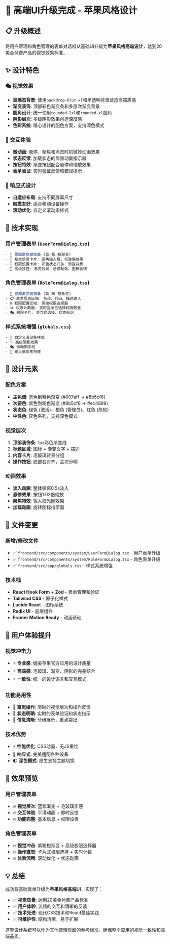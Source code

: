 # 🎨 高端UI升级完成 - 苹果风格设计

## 📋 升级概述
将用户管理和角色管理的表单对话框从基础UI升级为**苹果风格高端设计**，达到20美金付费产品的视觉效果标准。

## ✨ 设计特色

### 🎭 视觉效果
- **玻璃态背景**: 使用`backdrop-blur-xl`和半透明背景营造高端质感
- **渐变装饰**: 顶部彩色渐变条和多层次渐变背景
- **圆角设计**: 统一使用`rounded-2xl`和`rounded-xl`圆角
- **阴影层次**: 多级阴影效果创造深度感
- **色彩系统**: 精心设计的配色方案，支持深色模式

### 🎯 交互体验
- **微动画**: 悬停、聚焦和点击时的微妙动画效果
- **状态反馈**: 加载状态的优雅动画指示器
- **按钮特效**: 渐变按钮配合悬停和缩放效果
- **表单验证**: 实时验证反馈和错误提示

### 📱 响应式设计
- **自适应布局**: 支持不同屏幕尺寸
- **触摸友好**: 适合移动设备操作
- **滚动优化**: 自定义滚动条样式

## 🔧 技术实现

### 用户管理表单 (`UserFormDialog.tsx`)
```typescript
- 🎨 顶部渐变装饰条 (蓝-紫-粉渐变)
- 📝 基本信息卡片: 圆角输入框，毛玻璃效果
- 🔐 权限设置卡片: 彩色状态开关，渐变背景
- 🎯 高级按钮: 渐变背景，悬停动效，图标装饰
```

### 角色管理表单 (`RoleFormDialog.tsx`)
```typescript
- 🎨 顶部渐变装饰条 (紫-粉-橙渐变)
- 📋 基本信息区域: 名称、代码、描述输入
- ⚙️ 权限配置区域: 高级权限选择器
- 📊 权限计数器: 实时显示已选择权限数量
- 🎭 权限卡片: 交互式选择，状态标识
```

### 样式系统增强 (`globals.css`)
```css
- 🎨 自定义滚动条样式
- ✨ 高级阴影效果
- 🎭 微动画系统
- 💫 输入框聚焦特效
```

## 🎨 设计元素

### 配色方案
- **主色调**: 蓝色到紫色渐变 (#007aff → #8b5cf6)
- **次要色**: 紫色到粉色渐变 (#8b5cf6 → #ec4899)
- **状态色**: 绿色 (激活)、橙色 (管理员)、红色 (危险)
- **中性色**: 灰色系列，支持深色模式

### 视觉层次
1. **顶部装饰条**: 1px彩色渐变线
2. **标题区域**: 图标 + 渐变文字 + 描述
3. **内容卡片**: 毛玻璃背景分组
4. **操作按钮**: 底部右对齐，主次分明

### 动画效果
- **淡入动画**: 整体弹窗0.5s淡入
- **悬停效果**: 按钮1.02倍缩放
- **聚焦特效**: 输入框光圈效果
- **加载动画**: 旋转图标指示器

## 📂 文件变更

### 新增/修改文件
- ✅ `frontend/src/components/system/UserFormDialog.tsx` - 用户表单升级
- ✅ `frontend/src/components/system/RoleFormDialog.tsx` - 角色表单升级  
- ✅ `frontend/src/app/globals.css` - 样式系统增强

### 技术栈
- **React Hook Form** + **Zod** - 表单管理和验证
- **Tailwind CSS** - 原子化样式
- **Lucide React** - 图标系统
- **Radix UI** - 底层组件
- **Framer Motion Ready** - 动画基础

## 🎯 用户体验提升

### 视觉冲击力
- ⭐ **专业感**: 媲美苹果官方应用的设计质量
- ⭐ **高端感**: 毛玻璃、渐变、阴影的完美结合
- ⭐ **一致性**: 统一的设计语言和交互模式

### 功能易用性
- 🎯 **直觉操作**: 清晰的视觉层次和操作反馈
- 🎯 **状态明确**: 实时的表单验证和状态指示
- 🎯 **信息清晰**: 分组展示，重点突出

### 技术优势
- ⚡ **性能优化**: CSS动画，无JS重绘
- 📱 **响应式**: 完美适配各种设备
- 🌓 **深色模式**: 原生支持主题切换

## 🚀 效果预览

### 用户管理表单
- 🔥 **视觉层次**: 蓝紫渐变 + 毛玻璃质感
- 🔥 **交互体验**: 平滑动画 + 即时反馈
- 🔥 **功能完整**: 基本信息 + 权限设置

### 角色管理表单  
- 🔥 **视觉冲击**: 紫粉橙渐变 + 高级权限选择器
- 🔥 **操作直觉**: 卡片式权限选择 + 实时计数
- 🔥 **体验流畅**: 滚动优化 + 状态动画

## 💡 总结

成功将基础表单升级为**苹果风格高端UI**，实现了：
- ✅ **视觉质量**: 达到20美金付费产品标准
- ✅ **用户体验**: 流畅的交互和清晰的反馈
- ✅ **技术先进**: 现代CSS技术和React最佳实践
- ✅ **可维护性**: 结构清晰，易于扩展

这套设计系统可以作为其他管理页面的参考标准，确保整个应用的视觉一致性和高端品质。
